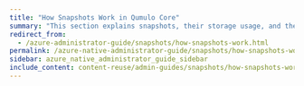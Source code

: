 ```yaml
---
title: "How Snapshots Work in Qumulo Core"
summary: "This section explains snapshots, their storage usage, and their locking functionality in Qumulo Core."
redirect_from:
  - /azure-administrator-guide/snapshots/how-snapshots-work.html
permalink: /azure-native-administrator-guide/snapshots/how-snapshots-work.html
sidebar: azure_native_administrator_guide_sidebar
include_content: content-reuse/admin-guides/snapshots/how-snapshots-work.md
---
```


